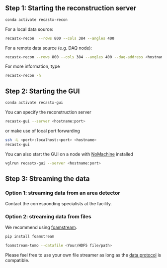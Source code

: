
## Step 1: Starting the reconstruction server

```sh
conda activate recastx-recon
```

For a local data source:
```sh
recastx-recon  --rows 800 --cols 384 --angles 400
```

For a remote data source (e.g. DAQ node):
```sh
recastx-recon --rows 800 --cols 384 --angles 400 --daq-address <hostname:port> 
```

For more information, type
```sh
recastx-recon -h
```

## Step 2: Starting the GUI

```sh
conda activate recastx-gui
```

You can specify the reconstruction server
```sh
recastx-gui --server <hostname:port>
```

or make use of local port forwarding
```sh
ssh -L <port>:localhost:<port> <hostname>
recastx-gui
```

You can also start the GUI on a node with [NoMachine](https://www.psi.ch/en/photon-science-data-services/remote-interactive-access
) installed
```sh
vglrun recastx-gui --server <hostname:port>
```

## Step 3: Streaming the data

### Option 1: streaming data from an area detector

Contact the corresponding specialists at the facility.

### Option 2: streaming data from files

We recommend using [foamstream](https://github.com/zhujun98/foamstream.git).
```sh
pip install foamstream

foamstream-tomo --datafile <Your/HDF5 file/path>
```

Please feel free to use your own file streamer as long as the [data protocol](./data_protocol.md) is compatible.
